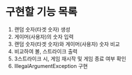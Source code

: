 # 구현할 기능 목록

1. 랜덤 숫자(타겟 숫자) 생성
2. 게이머(사용자)의 숫자 입력
3. 랜덤 숫자(타겟 숫자)와 게이머(사용자) 숫자 비교
4. 비교하여 볼, 스트라이크 출력
5. 3스트라이크 시, 게임 재시작 및 게임 종료 여부 확인
6. IllegalArgumentException 구현